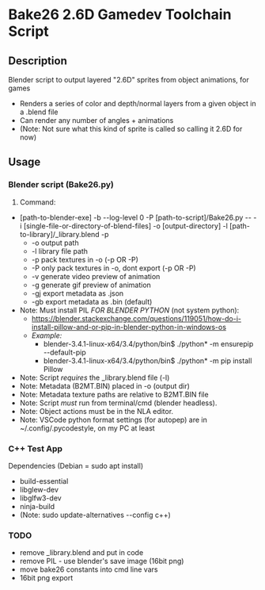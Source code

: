 # Bake26 2.6D Gamedev Toolchain Script

## Description
Blender script to output layered "2.6D" sprites from object animations, for games

* Renders a series of color and depth/normal layers from a given object in a .blend file
* Can render any number of angles + animations
* (Note: Not sure what this kind of sprite is called so calling it 2.6D for now)

## Usage
### Blender script (Bake26.py)
1. Command:
  * [path-to-blender-exe] -b --log-level 0 -P [path-to-script]/Bake26.py  -- -i [single-file-or-directory-of-blend-files] -o [output-directory] -l [path-to-library]/_library.blend -p
    * -o output path
    * -l library file path
    * -p pack textures in -o (-p OR -P)
    * -P only pack textures in -o, dont export (-p OR -P)
    * -v generate video preview of animation
    * -g generate gif preview of animation
    * -gj export metadata as .json 
    * -gb export metadata as .bin (default)
* Note: Must install PIL *FOR BLENDER PYTHON* (not system python):
  * https://blender.stackexchange.com/questions/119051/how-do-i-install-pillow-and-or-pip-in-blender-python-in-windows-os
  * _Example:_
    * blender-3.4.1-linux-x64/3.4/python/bin$ ./python* -m ensurepip --default-pip
    * blender-3.4.1-linux-x64/3.4/python/bin$ ./python* -m pip install Pillow    
* Note: Script *requires* the _library.blend file (-l)
* Note: Metadata (B2MT.BIN) placed in -o (output dir)
* Note: Metadata texture paths are relative to B2MT.BIN file
* Note: Script *must* run from terminal/cmd (blender headless).
* Note: Object actions must be in the NLA editor.
* Note: VSCode python format settings (for autopep) are in ~/.config/.pycodestyle, on my PC at least

### C++ Test App
Dependencies (Debian = sudo apt install)
* build-essential
* libglew-dev
* libglfw3-dev  
* ninja-build
* (Note: sudo update-alternatives --config c++)

### TODO
* remove _library.blend and put in code
* remove PIL - use blender's save image (16bit png)
* move bake26 constants into cmd line vars
* 16bit png export







